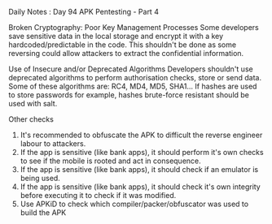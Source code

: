 Daily Notes : Day 94 
APK Pentesting - Part 4 

Broken Cryptography: 
Poor Key Management Processes
Some developers save sensitive data in the local storage and encrypt it with a key hardcoded/predictable in the code. This shouldn't be done as some reversing could allow attackers to extract the confidential information.

Use of Insecure and/or Deprecated Algorithms
Developers shouldn't use deprecated algorithms to perform authorisation checks, store or send data. Some of these algorithms are: RC4, MD4, MD5, SHA1... If hashes are used to store passwords for example, hashes brute-force resistant should be used with salt.

Other checks
1. It's recommended to obfuscate the APK to difficult the reverse engineer labour to attackers.
2. If the app is sensitive (like bank apps), it should perform it's own checks to see if the mobile is rooted and act in consequence.
3. If the app is sensitive (like bank apps), it should check if an emulator is being used.
4. If the app is sensitive (like bank apps), it should check it's own integrity before executing it to check if it was modified.
5. Use APKiD to check which compiler/packer/obfuscator was used to build the APK